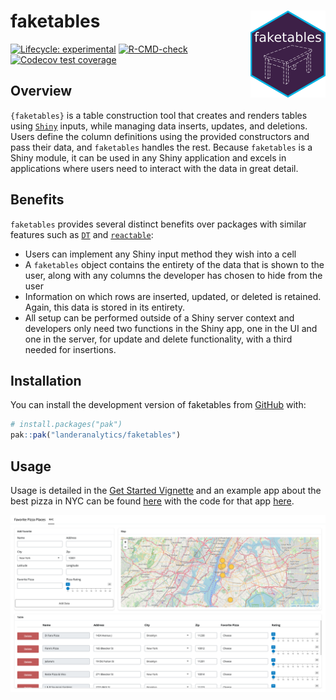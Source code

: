 
<!-- README.md is generated from README.Rmd. Please edit that file -->

# faketables <img src="man/figures/logo.png" align="right" height="139" alt="" />

<!-- badges: start -->

[![Lifecycle:
experimental](https://img.shields.io/badge/lifecycle-experimental-orange.svg)](https://lifecycle.r-lib.org/articles/stages.html#experimental)
[![R-CMD-check](https://github.com/landeranalytics/faketables/actions/workflows/R-CMD-check.yaml/badge.svg)](https://github.com/landeranalytics/faketables/actions/workflows/R-CMD-check.yaml)
[![Codecov test
coverage](https://codecov.io/gh/landeranalytics/faketables/branch/main/graph/badge.svg)](https://app.codecov.io/gh/landeranalytics/faketables?branch=main)
<!-- badges: end -->

## Overview

`{faketables}` is a table construction tool that creates and renders
tables using [`Shiny`](https://shiny.posit.co/) inputs, while managing
data inserts, updates, and deletions. Users define the column
definitions using the provided constructors and pass their data, and
`faketables` handles the rest. Because `faketables` is a Shiny module,
it can be used in any Shiny application and excels in applications where
users need to interact with the data in great detail.

## Benefits

`faketables` provides several distinct benefits over packages with
similar features such as [`DT`](https://rstudio.github.io/DT/) and
[`reactable`](https://glin.github.io/reactable/):

- Users can implement any Shiny input method they wish into a cell
- A `faketables` object contains the entirety of the data that is shown
  to the user, along with any columns the developer has chosen to hide
  from the user
- Information on which rows are inserted, updated, or deleted is
  retained. Again, this data is stored in its entirety.
- All setup can be performed outside of a Shiny server context and
  developers only need two functions in the Shiny app, one in the UI and
  one in the server, for update and delete functionality, with a third
  needed for insertions.

## Installation

You can install the development version of faketables from
[GitHub](https://github.com/) with:

``` r
# install.packages("pak")
pak::pak("landeranalytics/faketables")
```

## Usage

Usage is detailed in the [Get Started
Vignette](articles/faketables.html) and an example app about the best
pizza in NYC can be found
[here](https://landeranalytics.shinyapps.io/faketables/) with the code
for that app [here](articles/favorite_pizza.html).

![](man/figures/preview.png)

